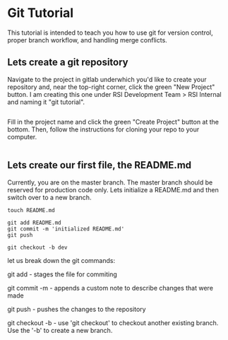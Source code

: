 # Git Tutorial
This tutorial is intended to teach you how to use git for version control, proper branch workflow, and handling merge conflicts.

## Lets create a git repository
Navigate to the project in gitlab underwhich you'd like to create your repository and, near the top-right corner, click the green "New Project" button. I am creating this one under RSI Development Team > RSI Internal and naming it "git tutorial".

<image>

Fill in the project name and click the green "Create Project" button at the bottom. Then, follow the instructions for cloning your repo to your computer.

<image>

## Lets create our first file, the README.md
Currently, you are on the master branch. The master branch should be reserved for production code only. Lets initialize a README.md and then switch over to a new branch.

    touch README.md

    git add README.md
    git commit -m 'initialized README.md'
    git push

    git checkout -b dev

let us break down the git commands:

git add - stages the file for commiting

git commit -m - appends a custom note to describe changes that were made

git push - pushes the changes to the repository

git checkout -b - use 'git checkout' to checkout another existing branch. Use the '-b' to create a new branch.



